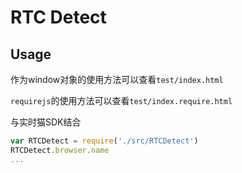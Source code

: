 # RTC Detect

## Usage

作为window对象的使用方法可以查看`test/index.html`

`requirejs`的使用方法可以查看`test/index.require.html`

与实时猫SDK结合
```javascript
var RTCDetect = require('./src/RTCDetect')
RTCDetect.browser.name
...
```
